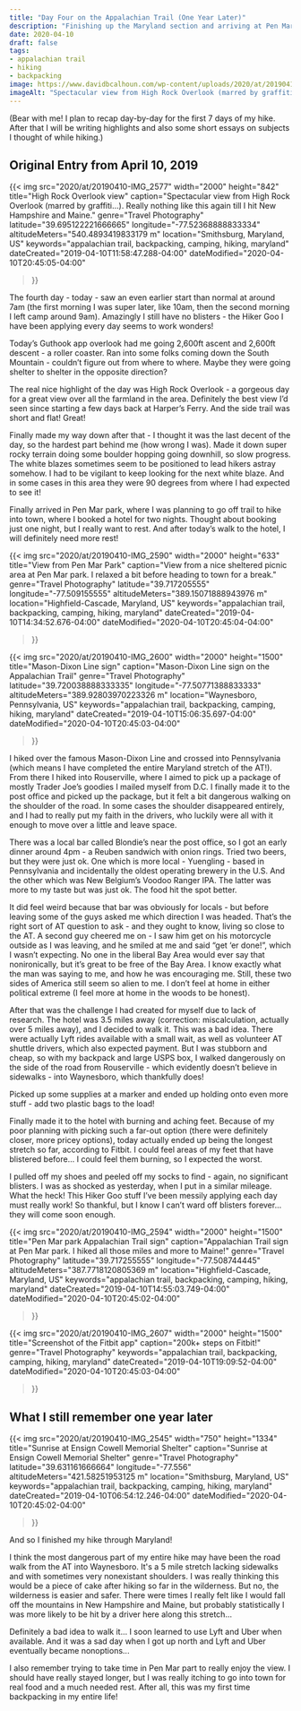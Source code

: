 ```yaml
---
title: "Day Four on the Appalachian Trail (One Year Later)"
description: "Finishing up the Maryland section and arriving at Pen Mar Park, then making the mistake of walking all the way into Waynesboro (about 5 miles off-trail)."
date: 2020-04-10
draft: false
tags:
- appalachian trail
- hiking
- backpacking
image: https://www.davidbcalhoun.com/wp-content/uploads/2020/at/20190410-IMG_2577-2000px-resize.jpeg
imageAlt: "Spectacular view from High Rock Overlook (marred by graffiti...).  Really nothing like this again till I hit New Hampshire and Maine."
---
```


(Bear with me!  I plan to recap day-by-day for the first 7 days of my hike.  After that I will be writing highlights and also some short essays on subjects I thought of while hiking.)

## Original Entry from April 10, 2019

{{< img
    src="2020/at/20190410-IMG_2577"
    width="2000"
    height="842"
    title="High Rock Overlook view"
    caption="Spectacular view from High Rock Overlook (marred by graffiti...).  Really nothing like this again till I hit New Hampshire and Maine."
    genre="Travel Photography"
    latitude="39.695122221666665"
    longitude="-77.52368888833334"
    altitudeMeters="540.4893419833179 m"
    location="Smithsburg, Maryland, US"
    keywords="appalachian trail, backpacking, camping, hiking, maryland"
    dateCreated="2019-04-10T11:58:47.288-04:00"
    dateModified="2020-04-10T20:45:05-04:00"
>}}

The fourth day - today - saw an even earlier start than normal at around 7am (the first morning I was super later, like 10am, then the second morning I left camp around 9am).  Amazingly I still have no blisters - the Hiker Goo I have been applying every day seems to work wonders!

Today’s Guthook app overlook had me going 2,600ft ascent and 2,600ft descent - a roller coaster.  Ran into some folks coming down the South Mountain - couldn’t figure out from where to where.  Maybe they were going shelter to shelter in the opposite direction?

The real nice highlight of the day was High Rock Overlook - a gorgeous day for a great view over all the farmland in the area.  Definitely the best view I’d seen since starting a few days back at Harper’s Ferry.  And the side trail was short and flat!  Great!

Finally made my way down after that - I thought it was the last decent of the day, so the hardest part behind me (how wrong I was).  Made it down super rocky terrain doing some boulder hopping going downhill, so slow progress.  The white blazes sometimes seem to be positioned to lead hikers astray somehow.  I had to be vigilant to keep looking for the next white blaze.  And in some cases in this area they were 90 degrees from where I had expected to see it!

Finally arrived in Pen Mar park, where I was planning to go off trail to hike into town, where I booked a hotel for two nights.  Thought about booking just one night, but I really want to rest.  And after today’s walk to the hotel, I will definitely need more rest!

{{< img
    src="2020/at/20190410-IMG_2590"
    width="2000"
    height="633"
    title="View from Pen Mar Park"
    caption="View from a nice sheltered picnic area at Pen Mar park.  I relaxed a bit before heading to town for a break."
    genre="Travel Photography"
    latitude="39.717205555"
    longitude="-77.509155555"
    altitudeMeters="389.15071888943976 m"
    location="Highfield-Cascade, Maryland, US"
    keywords="appalachian trail, backpacking, camping, hiking, maryland"
    dateCreated="2019-04-10T14:34:52.676-04:00"
    dateModified="2020-04-10T20:45:04-04:00"
>}}

{{< img
    src="2020/at/20190410-IMG_2600"
    width="2000"
    height="1500"
    title="Mason-Dixon Line sign"
    caption="Mason-Dixon Line sign on the Appalachian Trail"
    genre="Travel Photography"
    latitude="39.720038888333335"
    longitude="-77.50771388833333"
    altitudeMeters="389.92803970223326 m"
    location="Waynesboro, Pennsylvania, US"
    keywords="appalachian trail, backpacking, camping, hiking, maryland"
    dateCreated="2019-04-10T15:06:35.697-04:00"
    dateModified="2020-04-10T20:45:03-04:00"
>}}

I hiked over the famous Mason-Dixon Line and crossed into Pennsylvania (which means I have completed the entire Maryland stretch of the AT!).  From there I hiked into Rouserville, where I aimed to pick up a package of mostly Trader Joe’s goodies I mailed myself from D.C.  I finally made it to the post office and picked up the package, but it felt a bit dangerous walking on the shoulder of the road.  In some cases the shoulder disappeared entirely, and I had to really put my faith in the drivers, who luckily were all with it enough to move over a little and leave space.

There was a local bar called Blondie’s near the post office, so I got an early dinner around 4pm - a Reuben sandwich with onion rings.  Tried two beers, but they were just ok.  One which is more local - Yuengling - based in Pennsylvania and incidentally the oldest operating brewery in the U.S.  And the other which was New Belgium’s Voodoo Ranger IPA.  The latter was more to my taste but was just ok.  The food hit the spot better.

It did feel weird because that bar was obviously for locals - but before leaving some of the guys asked me which direction I was headed.  That’s the right sort of AT question to ask - and they ought to know, living so close to the AT.  A second guy cheered me on - I saw him get on his motorcycle outside as I was leaving, and he smiled at me and said “get ‘er done!”, which I wasn’t expecting.  No one in the liberal Bay Area would ever say that nonironically, but it’s great to be free of the Bay Area.  I know exactly what the man was saying to me, and how he was encouraging me.  Still, these two sides of America still seem so alien to me.  I don’t feel at home in either political extreme (I feel more at home in the woods to be honest).

After that was the challenge I had created for myself due to lack of research.  The hotel was 3.5 miles away (correction: miscalculation, actually over 5 miles away), and I decided to walk it.  This was a bad idea.  There were actually Lyft rides available with a small wait, as well as volunteer AT shuttle drivers, which also expected payment.  But I was stubborn and cheap, so with my backpack and large USPS box, I walked dangerously on the side of the road from Rouserville - which evidently doesn’t believe in sidewalks - into Waynesboro, which thankfully does!

Picked up some supplies at a marker and ended up holding onto even more stuff - add two plastic bags to the load!

Finally made it to the hotel with burning and aching feet.  Because of my poor planning with picking such a far-out option (there were definitely closer, more pricey options), today actually ended up being the longest stretch so far, according to Fitbit.  I could feel areas of my feet that have blistered before... I could feel them burning, so I expected the worst.

I pulled off my shoes and peeled off my socks to find - again, no significant blisters.  I was as shocked as yesterday, when I put in a similar mileage.  What the heck!  This Hiker Goo stuff I’ve been messily applying each day must really work!  So thankful, but I know I can’t ward off blisters forever... they will come soon enough.


{{< img
    src="2020/at/20190410-IMG_2594"
    width="2000"
    height="1500"
    title="Pen Mar park Appalachian Trail sign"
    caption="Appalachian Trail sign at Pen Mar park.  I hiked all those miles and more to Maine!"
    genre="Travel Photography"
    latitude="39.717255555"
    longitude="-77.508744445"
    altitudeMeters="387.7718120805369 m"
    location="Highfield-Cascade, Maryland, US"
    keywords="appalachian trail, backpacking, camping, hiking, maryland"
    dateCreated="2019-04-10T14:55:03.749-04:00"
    dateModified="2020-04-10T20:45:02-04:00"
>}}


{{< img
    src="2020/at/20190410-IMG_2607"
    width="2000"
    height="1500"
    title="Screenshot of the Fitbit app"
    caption="200k+ steps on Fitbit!"
    genre="Travel Photography"
    keywords="appalachian trail, backpacking, camping, hiking, maryland"
    dateCreated="2019-04-10T19:09:52-04:00"
    dateModified="2020-04-10T20:45:03-04:00"
>}}


## What I still remember one year later

{{< img
    src="2020/at/20190410-IMG_2545"
    width="750"
    height="1334"
    title="Sunrise at Ensign Cowell Memorial Shelter"
    caption="Sunrise at Ensign Cowell Memorial Shelter"
    genre="Travel Photography"
    latitude="39.631161666664"
    longitude="-77.556"
    altitudeMeters="421.58251953125 m"
    location="Smithsburg, Maryland, US"
    keywords="appalachian trail, backpacking, camping, hiking, maryland"
    dateCreated="2019-04-10T06:54:12.246-04:00"
    dateModified="2020-04-10T20:45:02-04:00"
>}}

And so I finished my hike through Maryland!

I think the most dangerous part of my entire hike may have been the road walk from the AT into Waynesboro.  It's a 5 mile stretch lacking sidewalks and with sometimes very nonexistant shoulders.  I was really thinking this would be a piece of cake after hiking so far in the wilderness.  But no, the wilderness is easier and safer.  There were times I really felt like I would fall off the mountains in New Hampshire and Maine, but probably statistically I was more likely to be hit by a driver here along this stretch...

Definitely a bad idea to walk it...  I soon learned to use Lyft and Uber when available.  And it was a sad day when I got up north and Lyft and Uber eventually became nonoptions...

I also remember trying to take time in Pen Mar part to really enjoy the view.  I should have really stayed longer, but I was really itching to go into town for real food and a much needed rest.  After all, this was my first time backpacking in my entire life!


